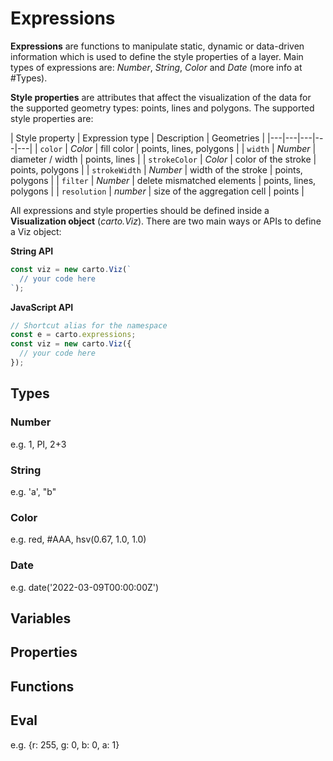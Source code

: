 # Expressions

**Expressions** are functions to manipulate static, dynamic or data-driven information which is used to define the style properties of a layer. Main types of expressions are: *Number*, *String*, *Color* and *Date* (more info at #Types).

**Style properties** are attributes that affect the visualization of the data for the supported geometry types: points, lines and polygons. The supported style properties are:

| Style property | Expression type | Description | Geometries |
|---|---|---|---|---|
| `color` | *Color* | fill color | points, lines, polygons |
| `width` | *Number* | diameter / width | points, lines |
| `strokeColor` | *Color* | color of the stroke | points, polygons |
| `strokeWidth` | *Number* | width of the stroke | points, polygons |
| `filter` | *Number* | delete mismatched elements | points, lines, polygons |
| `resolution` | *number* | size of the aggregation cell | points |

All expressions and style properties should be defined inside a **Visualization object** (*carto.Viz*). There are two main ways or APIs to define a Viz object:

**String API**

```js
const viz = new carto.Viz(`
  // your code here
`);
```

**JavaScript API**

```js
// Shortcut alias for the namespace
const e = carto.expressions;
const viz = new carto.Viz({
  // your code here
});
```

## Types

### Number

e.g. 1, PI, 2+3

### String

e.g. 'a', "b"

### Color

e.g. red, #AAA, hsv(0.67, 1.0, 1.0)

### Date

e.g. date('2022-03-09T00:00:00Z')


## Variables


## Properties


## Functions


## Eval

e.g. {r: 255, g: 0, b: 0, a: 1}
